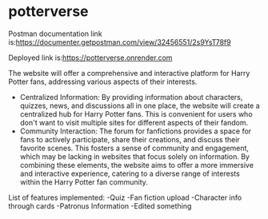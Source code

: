 # potterverse
Postman documentation link is:https://documenter.getpostman.com/view/32456551/2s9YsT78f9


Deployed link is:https://potterverse.onrender.com

The website will offer a comprehensive and interactive platform for Harry Potter fans, addressing various aspects of their interests. 
- Centralized Information: By providing information about characters, quizzes, news, and discussions all in one place, the website will create a centralized hub for Harry Potter fans. This is convenient for users who don't want to visit multiple sites for different aspects of their fandom.
- Community Interaction: The forum for fanfictions provides a space for fans to actively participate, share their creations, and discuss their favorite scenes. This fosters a sense of community and engagement, which may be lacking in websites that focus solely on information.
By combining these elements, the website aims to offer a more immersive and interactive experience, catering to a diverse range of interests within the Harry Potter fan community.

List of features implemented:
-Quiz
-Fan fiction upload
-Character info through cards
-Patronus Information
-Edited something
